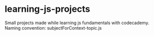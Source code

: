 # learning-js-projects
Small projects made while learning js fundamentals with codecademy.
Naming convention: subjectForContext-topic.js
